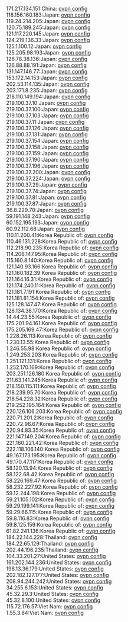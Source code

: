 171.217.134.151:China: [ovpn config](vpn/171_217_134_151.ovpn)  
118.156.160.183:Japan: [ovpn config](vpn/118_156_160_183.ovpn)  
119.24.214.205:Japan: [ovpn config](vpn/119_24_214_205.ovpn)  
120.75.189.245:Japan: [ovpn config](vpn/120_75_189_245.ovpn)  
121.117.220.145:Japan: [ovpn config](vpn/121_117_220_145.ovpn)  
124.219.136.33:Japan: [ovpn config](vpn/124_219_136_33.ovpn)  
125.1.100.12:Japan: [ovpn config](vpn/125_1_100_12.ovpn)  
125.205.98.193:Japan: [ovpn config](vpn/125_205_98_193.ovpn)  
126.78.38.136:Japan: [ovpn config](vpn/126_78_38_136.ovpn)  
126.88.88.191:Japan: [ovpn config](vpn/126_88_88_191.ovpn)  
131.147.146.77:Japan: [ovpn config](vpn/131_147_146_77.ovpn)  
153.172.14.153:Japan: [ovpn config](vpn/153_172_14_153.ovpn)  
202.53.114.135:Japan: [ovpn config](vpn/202_53_114_135.ovpn)  
203.171.8.235:Japan: [ovpn config](vpn/203_171_8_235.ovpn)  
218.110.149.194:Japan: [ovpn config](vpn/218_110_149_194.ovpn)  
219.100.37.10:Japan: [ovpn config](vpn/219_100_37_10.ovpn)  
219.100.37.100:Japan: [ovpn config](vpn/219_100_37_100.ovpn)  
219.100.37.103:Japan: [ovpn config](vpn/219_100_37_103.ovpn)  
219.100.37.11:Japan: [ovpn config](vpn/219_100_37_11.ovpn)  
219.100.37.126:Japan: [ovpn config](vpn/219_100_37_126.ovpn)  
219.100.37.131:Japan: [ovpn config](vpn/219_100_37_131.ovpn)  
219.100.37.154:Japan: [ovpn config](vpn/219_100_37_154.ovpn)  
219.100.37.158:Japan: [ovpn config](vpn/219_100_37_158.ovpn)  
219.100.37.159:Japan: [ovpn config](vpn/219_100_37_159.ovpn)  
219.100.37.190:Japan: [ovpn config](vpn/219_100_37_190.ovpn)  
219.100.37.196:Japan: [ovpn config](vpn/219_100_37_196.ovpn)  
219.100.37.200:Japan: [ovpn config](vpn/219_100_37_200.ovpn)  
219.100.37.224:Japan: [ovpn config](vpn/219_100_37_224.ovpn)  
219.100.37.29:Japan: [ovpn config](vpn/219_100_37_29.ovpn)  
219.100.37.74:Japan: [ovpn config](vpn/219_100_37_74.ovpn)  
219.100.37.81:Japan: [ovpn config](vpn/219_100_37_81.ovpn)  
219.100.37.87:Japan: [ovpn config](vpn/219_100_37_87.ovpn)  
36.8.229.70:Japan: [ovpn config](vpn/36_8_229_70.ovpn)  
59.191.148.243:Japan: [ovpn config](vpn/59_191_148_243.ovpn)  
60.152.195.193:Japan: [ovpn config](vpn/60_152_195_193.ovpn)  
60.92.112.68:Japan: [ovpn config](vpn/60_92_112_68.ovpn)  
110.11.200.41:Korea Republic of: [ovpn config](vpn/110_11_200_41.ovpn)  
110.46.131.228:Korea Republic of: [ovpn config](vpn/110_46_131_228.ovpn)  
112.218.90.235:Korea Republic of: [ovpn config](vpn/112_218_90_235.ovpn)  
114.206.147.95:Korea Republic of: [ovpn config](vpn/114_206_147_95.ovpn)  
115.160.8.140:Korea Republic of: [ovpn config](vpn/115_160_8_140.ovpn)  
121.140.93.166:Korea Republic of: [ovpn config](vpn/121_140_93_166.ovpn)  
121.160.182.39:Korea Republic of: [ovpn config](vpn/121_160_182_39.ovpn)  
121.164.16.31:Korea Republic of: [ovpn config](vpn/121_164_16_31.ovpn)  
121.174.240.11:Korea Republic of: [ovpn config](vpn/121_174_240_11.ovpn)  
121.181.7.191:Korea Republic of: [ovpn config](vpn/121_181_7_191.ovpn)  
121.181.81.154:Korea Republic of: [ovpn config](vpn/121_181_81_154.ovpn)  
125.128.147.47:Korea Republic of: [ovpn config](vpn/125_128_147_47.ovpn)  
128.134.38.170:Korea Republic of: [ovpn config](vpn/128_134_38_170.ovpn)  
14.44.23.55:Korea Republic of: [ovpn config](vpn/14_44_23_55.ovpn)  
175.201.94.161:Korea Republic of: [ovpn config](vpn/175_201_94_161.ovpn)  
175.205.169.47:Korea Republic of: [ovpn config](vpn/175_205_169_47.ovpn)  
1.228.26.113:Korea Republic of: [ovpn config](vpn/1_228_26_113.ovpn)  
1.230.13.55:Korea Republic of: [ovpn config](vpn/1_230_13_55.ovpn)  
1.246.55.98:Korea Republic of: [ovpn config](vpn/1_246_55_98.ovpn)  
1.249.253.203:Korea Republic of: [ovpn config](vpn/1_249_253_203.ovpn)  
1.251.121.131:Korea Republic of: [ovpn config](vpn/1_251_121_131.ovpn)  
1.252.170.169:Korea Republic of: [ovpn config](vpn/1_252_170_169.ovpn)  
203.251.126.180:Korea Republic of: [ovpn config](vpn/203_251_126_180.ovpn)  
211.63.141.245:Korea Republic of: [ovpn config](vpn/211_63_141_245.ovpn)  
218.150.115.111:Korea Republic of: [ovpn config](vpn/218_150_115_111.ovpn)  
218.239.95.70:Korea Republic of: [ovpn config](vpn/218_239_95_70.ovpn)  
218.54.228.32:Korea Republic of: [ovpn config](vpn/218_54_228_32.ovpn)  
219.252.195.164:Korea Republic of: [ovpn config](vpn/219_252_195_164.ovpn)  
220.126.106.203:Korea Republic of: [ovpn config](vpn/220_126_106_203.ovpn)  
220.71.201.2:Korea Republic of: [ovpn config](vpn/220_71_201_2.ovpn)  
220.72.96.67:Korea Republic of: [ovpn config](vpn/220_72_96_67.ovpn)  
220.94.83.35:Korea Republic of: [ovpn config](vpn/220_94_83_35.ovpn)  
221.147.149.204:Korea Republic of: [ovpn config](vpn/221_147_149_204.ovpn)  
221.160.221.42:Korea Republic of: [ovpn config](vpn/221_160_221_42.ovpn)  
222.118.106.140:Korea Republic of: [ovpn config](vpn/222_118_106_140.ovpn)  
49.167.173.195:Korea Republic of: [ovpn config](vpn/49_167_173_195.ovpn)  
49.170.47.117:Korea Republic of: [ovpn config](vpn/49_170_47_117.ovpn)  
58.120.13.94:Korea Republic of: [ovpn config](vpn/58_120_13_94.ovpn)  
58.122.68.42:Korea Republic of: [ovpn config](vpn/58_122_68_42.ovpn)  
58.226.169.47:Korea Republic of: [ovpn config](vpn/58_226_169_47.ovpn)  
58.232.227.92:Korea Republic of: [ovpn config](vpn/58_232_227_92.ovpn)  
59.12.244.198:Korea Republic of: [ovpn config](vpn/59_12_244_198.ovpn)  
59.21.105.102:Korea Republic of: [ovpn config](vpn/59_21_105_102.ovpn)  
59.29.199.141:Korea Republic of: [ovpn config](vpn/59_29_199_141.ovpn)  
59.29.66.115:Korea Republic of: [ovpn config](vpn/59_29_66_115.ovpn)  
59.8.116.83:Korea Republic of: [ovpn config](vpn/59_8_116_83.ovpn)  
59.8.125.159:Korea Republic of: [ovpn config](vpn/59_8_125_159.ovpn)  
61.82.241.136:Korea Republic of: [ovpn config](vpn/61_82_241_136.ovpn)  
184.22.144.228:Thailand: [ovpn config](vpn/184_22_144_228.ovpn)  
184.22.65.129:Thailand: [ovpn config](vpn/184_22_65_129.ovpn)  
202.44.196.235:Thailand: [ovpn config](vpn/202_44_196_235.ovpn)  
104.33.201.27:United States: [ovpn config](vpn/104_33_201_27.ovpn)  
161.202.144.236:United States: [ovpn config](vpn/161_202_144_236.ovpn)  
198.13.36.179:United States: [ovpn config](vpn/198_13_36_179.ovpn)  
202.182.127.177:United States: [ovpn config](vpn/202_182_127_177.ovpn)  
208.94.244.242:United States: [ovpn config](vpn/208_94_244_242.ovpn)  
34.255.6.153:United States: [ovpn config](vpn/34_255_6_153.ovpn)  
45.32.29.3:United States: [ovpn config](vpn/45_32_29_3.ovpn)  
45.32.8.100:United States: [ovpn config](vpn/45_32_8_100.ovpn)  
115.72.176.57:Viet Nam: [ovpn config](vpn/115_72_176_57.ovpn)  
1.55.3.84:Viet Nam: [ovpn config](vpn/1_55_3_84.ovpn)  
